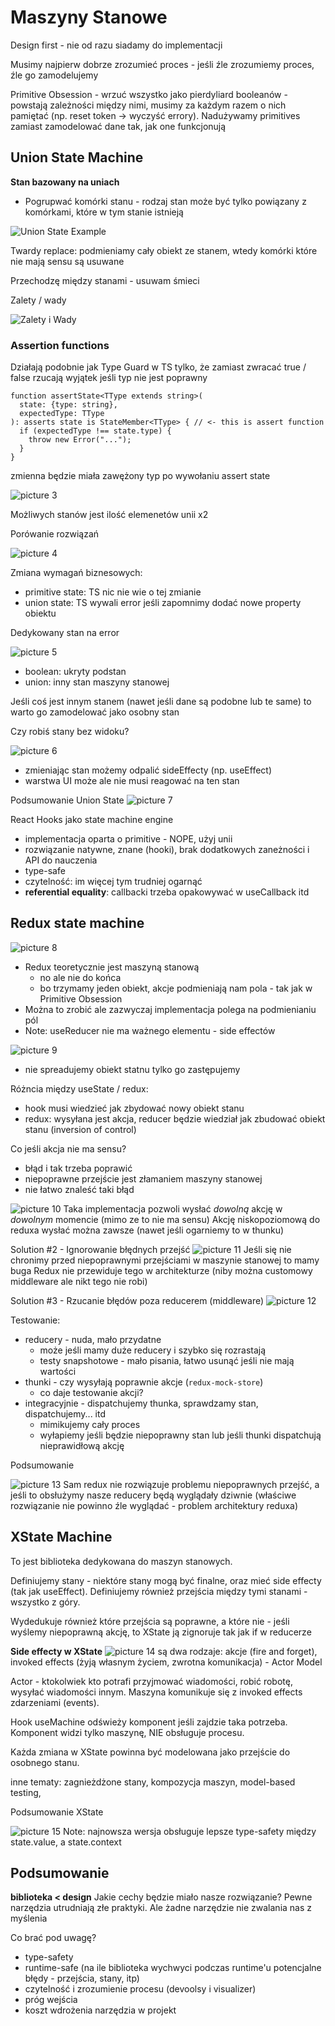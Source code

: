 # Maszyny Stanowe

Design first - nie od razu siadamy do implementacji

Musimy najpierw dobrze zrozumieć proces - jeśli źle zrozumiemy proces, źle go zamodelujemy

Primitive Obsession - wrzuć wszystko jako pierdyliard booleanów - powstają zależności między nimi, musimy za każdym razem o nich pamiętać (np. reset token -> wyczyść errory). Nadużywamy primitives zamiast zamodelować dane tak, jak one funkcjonują

## Union State Machine

**Stan bazowany na uniach**

- Pogrupwać komórki stanu - rodzaj stan może być tylko powiązany z komórkami, które w tym stanie istnieją

![Union State Example](../../images/1a968e920842c069b1de3b854eb0b3847cbfca014315cbe1f310ede16f6ee2af.png)

Twardy replace: podmieniamy cały obiekt ze stanem, wtedy komórki które nie mają sensu są usuwane

Przechodzę między stanami - usuwam śmieci

Zalety / wady

![Zalety i Wady](../../images/5e53dc7f60b68face700a043108404f61f25cadedd5a92debb09ca867146e56a.png)


### Assertion functions

Działają podobnie jak Type Guard w TS tylko, że zamiast zwracać true / false rzucają wyjątek jeśli typ nie jest poprawny

```TS
function assertState<TType extends string>(
  state: {type: string},
  expectedType: TType
): asserts state is StateMember<TType> { // <- this is assert function
  if (expectedType !== state.type) {
    throw new Error("...");
  }
}
```

zmienna będzie miała zawężony typ po wywołaniu assert state

![picture 3](../../images/174a9e939d9af616378574faa906a34f2c4c53faf03fc8505c5c55ebca848d64.png)

Możliwych stanów jest ilość elemenetów unii x2

Porówanie rozwiązań

![picture 4](../../images/90fbb02db6223d86e9d1fa030a177fb6136f91f677b5bda0b37a8512f0c8660c.png)

Zmiana wymagań biznesowych:
- primitive state: TS nic nie wie o tej zmianie
- union state: TS wywali error jeśli zapomnimy dodać nowe property obiektu

Dedykowany stan na error

![picture 5](../../images/0259479c1cc2eb332d9a23c3d1cb0ef0e43cdca06b05700c26d14b66500e8554.png)
- boolean: ukryty podstan
- union: inny stan maszyny stanowej

Jeśli coś jest innym stanem (nawet jeśli dane są podobne lub te same) to warto go zamodelować jako osobny stan

Czy robiś stany bez widoku?

![picture 6](../../images/a453aa1a80e2892c508cc5ce1d96d567dab0aba100313c3742b017a79d874ecc.png)
- zmieniając stan możemy odpalić sideEffecty (np. useEffect)
- warstwa UI może ale nie musi reagować na ten stan

Podsumowanie Union State
![picture 7](../../images/857581b729ea4b32e954871c0b61672022cb016602088521dc56cc9a35e5671f.png)

React Hooks jako state machine engine
- implementacja oparta o primitive - NOPE, użyj unii
- rozwiązanie natywne, znane (hooki), brak dodatkowych zaneżności i API do nauczenia
- type-safe
- czytelność: im więcej tym trudniej ogarnąć
- **referential equality**: callbacki trzeba opakowywać w useCallback itd

## Redux state machine

![picture 8](../../images/287018f216b49af3bbd5ab7b25a503b2608277f0353eb7d2d9585987cb90fd48.png)
- Redux teoretycznie jest maszyną stanową
  - no ale nie do końca
  - bo trzymamy jeden obiekt, akcje podmieniają nam pola - tak jak w Primitive Obsession
- Można to zrobić ale zazwyczaj implementacja polega na podmienianiu pól
- Note: useReducer nie ma ważnego elementu - side effectów

![picture 9](../../images/439caa2459f86317187048e5b67b25b086ef6560cf42a578f7a7395c2ae823f0.png)
- nie spreadujemy obiekt statnu tylko go zastępujemy

Różncia między useState / redux:
- hook musi wiedzieć jak zbydować nowy obiekt stanu
- redux: wysyłana jest akcja, reducer będzie wiedział jak zbudować obiekt stanu (inversion of control)

Co jeśli akcja nie ma sensu?
- błąd i tak trzeba poprawić
- niepoprawne przejście jest złamaniem maszyny stanowej
- nie łatwo znaleść taki błąd

![picture 10](../../images/4eb1ec0cc558b22df569fb826f363b3af851ec27dfc24c09d6d5924f0b648d1b.png)
Taka implementacja pozwoli wysłać *dowolną* akcję w *dowolnym* momencie (mimo ze to nie ma sensu)
Akcję niskopoziomową do reduxa wysłać można zawsze (nawet jeśli ogarniemy to w thunku)

Solution #2 - Ignorowanie błędnych przejść
![picture 11](../../images/dfbd719450fc6efd61cfa9915ab048fd6ee727803b5648c3585ce48ce16e4900.png)
Jeśli się nie chronimy przed niepoprawnymi przejściami w maszynie stanowej to mamy buga
Redux nie przewiduje tego w architekturze (niby można customowy middleware ale nikt tego nie robi)

Solution #3 - Rzucanie błędów poza reducerem (middleware)
![picture 12](../../images/a12683fae5781d7c55d6dfab41be5e41e01d51ee6eddcd0c5894afe052488a22.png)

Testowanie:
- reducery - nuda, mało przydatne
  - może jeśli mamy duże reducery i szybko się rozrastają
  - testy snapshotowe - mało pisania, łatwo usunąć jeśli nie mają wartości
- thunki - czy wysyłają poprawnie akcje (`redux-mock-store`)
  - co daje testowanie akcji?
- integracyjnie - dispatchujemy thunka, sprawdzamy stan, dispatchujemy... itd
  - mimikujemy cały proces
  - wyłapiemy jeśli będzie niepoprawny stan lub jeśli thunki dispatchują nieprawidłową akcję

Podsumowanie

![picture 13](../../images/73d60556f83813f5d562023c62b36817a70b063812963fc8d2feb13aa384f7cd.png)
Sam redux nie rozwiązuje problemu niepoprawnych przejść, a jeśli to obsłużymy nasze reducery będą wyglądały dziwnie
(właściwe rozwiązanie nie powinno źle wyglądać - problem architektury reduxa)

## XState Machine

To jest biblioteka dedykowana do maszyn stanowych.

Definiujemy stany - niektóre stany mogą być finalne, oraz mieć side effecty (tak jak useEffect).
Definiujemy również przejścia między tymi stanami - wszystko z góry.

Wydedukuje również które przejścia są poprawne, a które nie - jeśli wyślemy niepoprawną akcję, to XState ją zignoruje tak jak if w reducerze

**Side effecty w XState**
![picture 14](../../images/a55e21690f2e56f69020e6a8fa0f03db2fe1925d3c6dccd4c292cb01d4c35727.png)
są dwa rodzaje: akcje (fire and forget), invoked effects (żyją własnym życiem, zwrotna komunikacja) - Actor Model

Actor - ktokolwiek kto potrafi przyjmować wiadomości, robić robotę, wysyłać wiadomości innym.
Maszyna komunikuje się z invoked effects zdarzeniami (events).

Hook useMachine odświeży komponent jeśli zajdzie taka potrzeba. Komponent widzi tylko maszynę, NIE obsługuje procesu.

Każda zmiana w XState powinna być modelowana jako przejście do osobnego stanu.

inne tematy: zagnieżdżone stany, kompozycja maszyn, model-based testing,

Podsumowanie XState

![picture 15](../../images/73bd70dea275f1e69dd0aae26a19dd6fedf06fb41392f717495aba545adb9a24.png)
Note: najnowsza wersja obsługuje lepsze type-safety między state.value, a state.context

## Podsumowanie

**biblioteka < design**
Jakie cechy będzie miało nasze rozwiązanie? Pewne narzędzia utrudniają złe praktyki.
Ale żadne narzędzie nie zwalania nas z myślenia

Co brać pod uwagę?
- type-safety
- runtime-safe (na ile biblioteka wychwyci podczas runtime'u potencjalne błędy - przejścia, stany, itp)
- czytelność i zrozumienie procesu (devoolsy i visualizer)
- próg wejścia
- koszt wdrożenia narzędzia w projekt